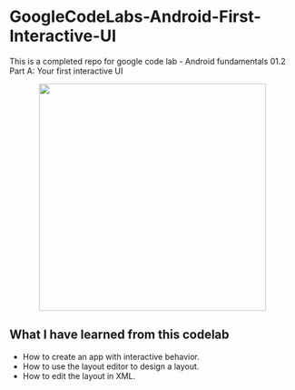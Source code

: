 # GoogleCodeLabs-Android-First-Interactive-UI

This is a completed repo for google code lab - Android fundamentals 01.2 Part A: Your first interactive UI

<p align= "center"><img src="https://user-images.githubusercontent.com/54300222/87251704-549a5c80-c433-11ea-8d10-618f7318686c.gif" height="400px" /></p>

## What I have learned from this codelab

* How to create an app with interactive behavior.
* How to use the layout editor to design a layout.
* How to edit the layout in XML.
